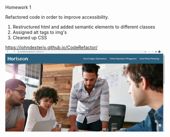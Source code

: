 Homework 1

Refactored code in order to improve accessibility.

1) Restructured html and added semantic elements to different classes
2) Assigned alt tags to img's
3) Cleaned up CSS

https://johndexteriv.github.io/CodeRefactor/
![Project Screenshot](CodeRefactorScreenShot.png)